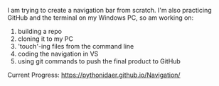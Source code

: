 I am trying to create a navigation bar from scratch. I'm also practicing GitHub and the terminal on my Windows PC, so am working on:
1) building a repo
2) cloning it to my PC
3) 'touch'-ing files from the command line
4) coding the navigation in VS
5) using git commands to push the final product to GitHub


Current Progress:
https://pythonidaer.github.io/Navigation/
